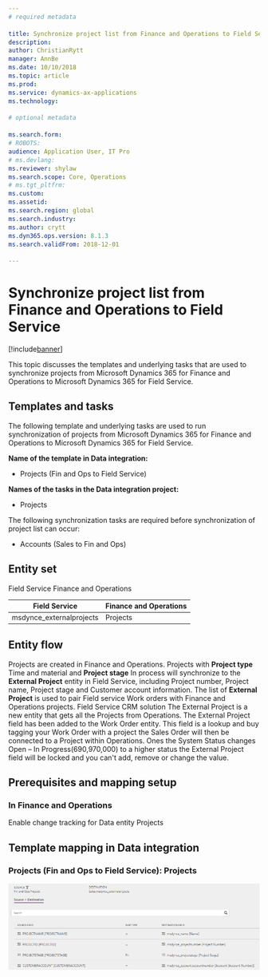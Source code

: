 ```yaml
---
# required metadata

title: Synchronize project list from Finance and Operations to Field Service
description: 
author: ChristianRytt
manager: AnnBe
ms.date: 10/10/2018
ms.topic: article
ms.prod: 
ms.service: dynamics-ax-applications
ms.technology: 

# optional metadata

ms.search.form: 
# ROBOTS: 
audience: Application User, IT Pro
# ms.devlang: 
ms.reviewer: shylaw
ms.search.scope: Core, Operations
# ms.tgt_pltfrm: 
ms.custom: 
ms.assetid: 
ms.search.region: global
ms.search.industry: 
ms.author: crytt
ms.dyn365.ops.version: 8.1.3 
ms.search.validFrom: 2018-12-01

---
```


# Synchronize project list from Finance and Operations to Field Service

[!include[banner](../includes/banner.md)]

This topic discusses the templates and underlying tasks that are used to synchronize projects from Microsoft Dynamics 365 for Finance and Operations to Microsoft Dynamics 365 for Field Service.

## Templates and tasks
The following template and underlying tasks are used to run synchronization of projects from Microsoft Dynamics 365 for Finance and Operations to Microsoft Dynamics 365 for Field Service.

**Name of the template in Data integration:**
- Projects (Fin and Ops to Field Service)

**Names of the tasks in the Data integration project:**
- Projects

The following synchronization tasks are required before synchronization of project list can occur:
- Accounts (Sales to Fin and Ops) 

## Entity set
Field Service	Finance and Operations

| Field Service           | Finance and Operations  |
|-------------------------|-------------------------|
|msdynce_externalprojects |	Projects                |

## Entity flow
Projects are created in Finance and Operations. Projects with **Project type** Time and material and **Project stage** In process will synchronize to the **External Project** entity in Field Service, including Project number, Project name, Project stage and Customer account information. The list of **External Project** is used to pair Field service Work orders with Finance and Operations projects.
Field Service CRM solution
The External Project is a new entity that gets all the Projects from Operations.
The External Project field has been added to the Work Order entity. This field is a lookup and buy tagging your Work Order with a project the Sales Order will then be connected to a Project within Operations. Ones the System Status changes Open – In Progress(690,970,000) to a higher status the External Project field will be locked and you can't add, remove or change the value.

## Prerequisites and mapping setup
### In Finance and Operations
Enable change tracking for Data entity Projects

## Template mapping in Data integration


### Projects (Fin and Ops to Field Service): Projects

[![Template mapping in Data integration](./media/FSProject1.png)](./media/FSProject1.png)
